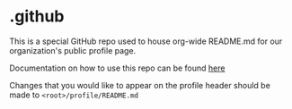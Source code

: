 # .github

This is a special GitHub repo used to house org-wide README.md for our organization's public profile page.

Documentation on how to use this repo can be found [here](https://docs.github.com/en/organizations/collaborating-with-groups-in-organizations/customizing-your-organizations-profile)

Changes that you would like to appear on the profile header should be made to `<root>/profile/README.md`
